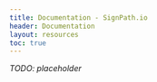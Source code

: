 ```yaml
---
title: Documentation - SignPath.io
header: Documentation
layout: resources
toc: true
---
```


_*TODO: placeholder*_